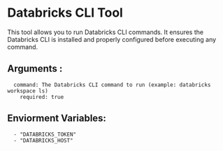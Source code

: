 # Databricks CLI Tool
This tool allows you to run Databricks CLI commands. It ensures the Databricks CLI is installed and properly configured before executing any command.

## Arguments :
      command: The Databricks CLI command to run (example: databricks workspace ls)
        required: true
## Enviorment Variables:
      - "DATABRICKS_TOKEN"
      - "DATABRICKS_HOST"
